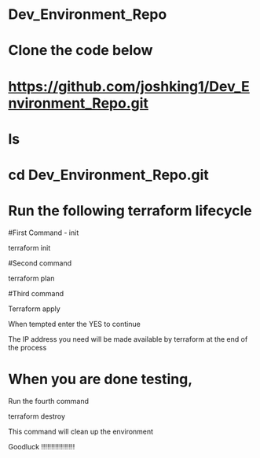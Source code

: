 # Dev_Environment_Repo

# Clone the code below 

# https://github.com/joshking1/Dev_Environment_Repo.git 

# ls 

# cd Dev_Environment_Repo.git 

# Run the following terraform lifecycle 

#First Command - init 

terraform init 

#Second command 

terraform plan 

#Third command 

Terraform apply 

When tempted enter the YES to continue 

The IP address you need will be made available by terraform at the end of the process 

# When you are done testing, 

Run the fourth command 

terraform destroy 

This command will clean up the environment 

Goodluck !!!!!!!!!!!!!!!!!



